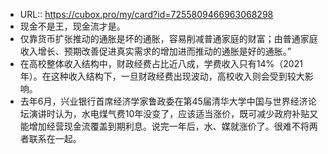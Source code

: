 - URL:: https://cubox.pro/my/card?id=7255809466963068298
- 现金不是王，现金流才是。
- 仅靠货币扩张推动的通胀是坏的通胀，容易削减普通家庭的财富；由普通家庭收入增长、预期改善促进真实需求的增加进而推动的通胀是好的通胀。”
- 在高校整体收入结构中，财政经费占比近八成，学费收入只有14%（2021年）。在这种收入结构下，一旦财政经费出现波动，高校收入则会受到较大影响。
- 去年6月，兴业银行首席经济学家鲁政委在第45届清华大学中国与世界经济论坛演讲时认为，水电煤气费10年没变了，应该适当涨价，既可减少政府补贴又能增加经营现金流覆盖到期利息。说完一年后，水、媒就涨价了。很难不将两者联系在一起。
